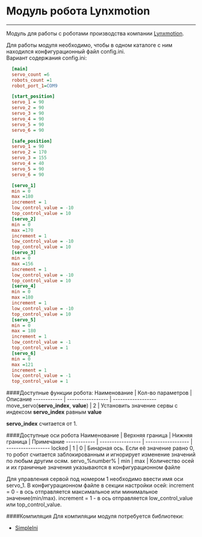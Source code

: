 # Модуль робота Lynxmotion
-----------------------------

Модуль для работы с роботами производства компании [Lynxmotion](http://www.lynxmotion.com/).<br>

Для работы модуля необходимо, чтобы в одном каталоге с ним находился конфигурационный файл config.ini.<br>
Вариант содержания config.ini:<br>

```ini
  [main]
  servo_count =6
  robots_count =1
  robot_port_1=COM9

  [start_position]
  servo_1 = 90
  servo_2 = 90
  servo_3 = 90
  servo_4 = 90
  servo_5 = 90
  servo_6 = 90

  [safe_position]
  servo_1 = 90
  servo_2 = 170
  servo_3 = 155
  servo_4 = 40
  servo_5 = 90
  servo_6 = 90

  [servo_1]
  min = 0
  max =180
  increment = 1
  low_control_value = -10
  top_control_value = 10
  [servo_2]
  min = 0
  max =170
  increment = 1
  low_control_value = -10
  top_control_value = 10
  [servo_3]
  min = 0
  max =156
  increment = 1
  low_control_value = -10
  top_control_value = 10
  [servo_4]
  min = 0
  max =180
  increment = 1
  low_control_value = -10
  top_control_value = 10
  [servo_5]
  min = 0
  max = 180
  increment = 1
  low_control_value = -1
  top_control_value = 1
  [servo_6]
  min = 0
  max =121
  increment = 1
  low_control_value = -1
  top_control_value = 1
```


####Доступные функции робота:
Наименование  | Кол-во параметров  |  Описание
------------  | -----------------  | ------------------  
move_servo(**servo_index**, **value**)  |  2  |  Установить значение сервы с индексом **servo_index** равным **value**

**servo_index** считается от 1.

####Доступные оси робота
Наименование  | Верхняя граница  | Нижняя граница  | Примечание
------------  | -----------------  | ------------------  | ------------------
locked            | 1    | 0    | Бинарная ось. Если её значение равно 0, то робот считается заблокированным и игнорирует изменение значений по любым другим осям.
servo_%number%    | min  | max  | Количество осей и их граничные значения указываются в конфигурационном файле

Для управления сервой под номером 1 необходимо ввести имя оси servo_1.
В конфигурационном файле в секции настройки осей:
increment = 0 - в ось отправляется максимальное или минимальное значение(min/max).
increment = 1 - в ось отправляется low_control_value или top_control_value.

####Компиляция
Для компиляции модуля потребуется библиотеки:
- [SimpleIni](https://github.com/brofield/simpleini)
